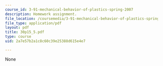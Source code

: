 ```yaml
---
course_id: 3-91-mechanical-behavior-of-plastics-spring-2007
description: Homework assignment.
file_location: /coursemedia/3-91-mechanical-behavior-of-plastics-spring-2007/2a7e57b2a1c8c60c39e25388d615e4e7_30p15_5.pdf
file_type: application/pdf
layout: pdf
title: 30p15_5.pdf
type: course
uid: 2a7e57b2a1c8c60c39e25388d615e4e7

---
```

None